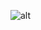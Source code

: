 ![alt](https://git.cybbh.space/net/public/raw/master/modules/networking/slides-v4/images/recon.png)
